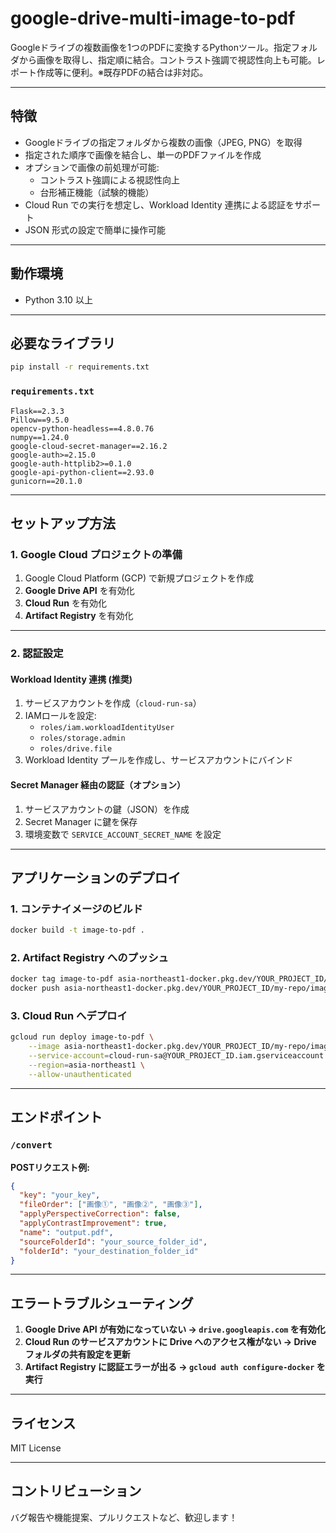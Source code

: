 # google-drive-multi-image-to-pdf

Googleドライブの複数画像を1つのPDFに変換するPythonツール。指定フォルダから画像を取得し、指定順に結合。コントラスト強調で視認性向上も可能。レポート作成等に便利。※既存PDFの結合は非対応。

---

## 特徴

- Googleドライブの指定フォルダから複数の画像（JPEG, PNG）を取得
- 指定された順序で画像を結合し、単一のPDFファイルを作成
- オプションで画像の前処理が可能:
  - コントラスト強調による視認性向上
  - 台形補正機能（試験的機能）
- Cloud Run での実行を想定し、Workload Identity 連携による認証をサポート
- JSON 形式の設定で簡単に操作可能

---

## 動作環境

- Python 3.10 以上

---

## 必要なライブラリ

```bash
pip install -r requirements.txt
```

### `requirements.txt`
```
Flask==2.3.3
Pillow==9.5.0
opencv-python-headless==4.8.0.76
numpy==1.24.0
google-cloud-secret-manager==2.16.2
google-auth>=2.15.0
google-auth-httplib2>=0.1.0
google-api-python-client==2.93.0
gunicorn==20.1.0
```

---

## セットアップ方法

### 1. Google Cloud プロジェクトの準備

1. Google Cloud Platform (GCP) で新規プロジェクトを作成
2. **Google Drive API** を有効化
3. **Cloud Run** を有効化
4. **Artifact Registry** を有効化

---

### 2. 認証設定

#### Workload Identity 連携 (推奨)

1. サービスアカウントを作成（`cloud-run-sa`）
2. IAMロールを設定:
   - `roles/iam.workloadIdentityUser`
   - `roles/storage.admin`
   - `roles/drive.file`
3. Workload Identity プールを作成し、サービスアカウントにバインド

#### Secret Manager 経由の認証（オプション）

1. サービスアカウントの鍵（JSON）を作成
2. Secret Manager に鍵を保存
3. 環境変数で `SERVICE_ACCOUNT_SECRET_NAME` を設定

---

## アプリケーションのデプロイ

### 1. コンテナイメージのビルド

```bash
docker build -t image-to-pdf .
```

### 2. Artifact Registry へのプッシュ

```bash
docker tag image-to-pdf asia-northeast1-docker.pkg.dev/YOUR_PROJECT_ID/my-repo/image-to-pdf:latest
docker push asia-northeast1-docker.pkg.dev/YOUR_PROJECT_ID/my-repo/image-to-pdf:latest
```

### 3. Cloud Run へデプロイ

```bash
gcloud run deploy image-to-pdf \
    --image asia-northeast1-docker.pkg.dev/YOUR_PROJECT_ID/my-repo/image-to-pdf:latest \
    --service-account=cloud-run-sa@YOUR_PROJECT_ID.iam.gserviceaccount.com \
    --region=asia-northeast1 \
    --allow-unauthenticated
```

---

## エンドポイント

### `/convert`

**POSTリクエスト例:**
```json
{
  "key": "your_key",
  "fileOrder": ["画像①", "画像②", "画像③"],
  "applyPerspectiveCorrection": false,
  "applyContrastImprovement": true,
  "name": "output.pdf",
  "sourceFolderId": "your_source_folder_id",
  "folderId": "your_destination_folder_id"
}
```

---

## エラートラブルシューティング

1. **Google Drive API が有効になっていない → `drive.googleapis.com` を有効化**
2. **Cloud Run のサービスアカウントに Drive へのアクセス権がない → Drive フォルダの共有設定を更新**
3. **Artifact Registry に認証エラーが出る → `gcloud auth configure-docker` を実行**

---

## ライセンス

MIT License

---

## コントリビューション

バグ報告や機能提案、プルリクエストなど、歓迎します！

